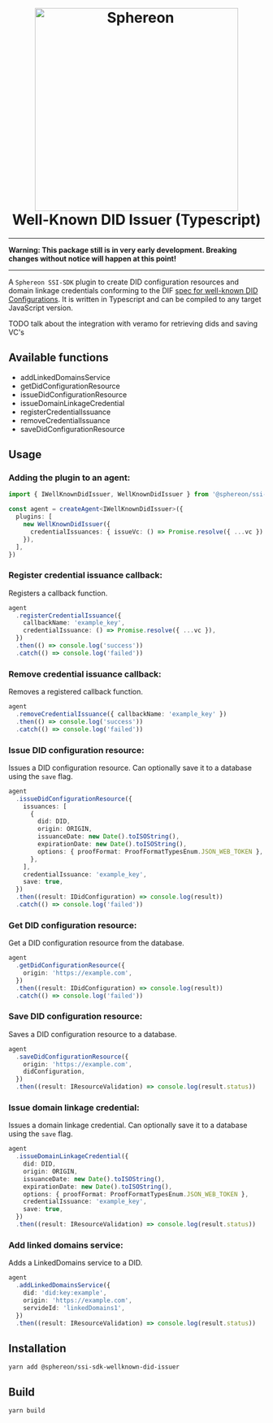 <!--suppress HtmlDeprecatedAttribute -->
<h1 align="center">
  <br>
  <a href="https://www.sphereon.com"><img src="https://sphereon.com/content/themes/sphereon/assets/img/logo.svg" alt="Sphereon" width="400"></a>
  <br>Well-Known DID Issuer (Typescript) 
  <br>
</h1>

---

**Warning: This package still is in very early development. Breaking changes without notice will happen at this point!**

---

A `Sphereon SSI-SDK` plugin to create DID configuration resources and domain linkage credentials conforming to the DIF [spec for well-known DID Configurations](https://identity.foundation/.well-known/resources/did-configuration/). It is written in Typescript and can be compiled to any target JavaScript version.

TODO
talk about the integration with veramo for retrieving dids and saving VC's

## Available functions

- addLinkedDomainsService
- getDidConfigurationResource
- issueDidConfigurationResource
- issueDomainLinkageCredential
- registerCredentialIssuance
- removeCredentialIssuance
- saveDidConfigurationResource

## Usage

### Adding the plugin to an agent:

```typescript
import { IWellKnownDidIssuer, WellKnownDidIssuer } from '@sphereon/ssi-sdk-wellknown-did-issuer'

const agent = createAgent<IWellKnownDidIssuer>({
  plugins: [
    new WellKnownDidIssuer({
      credentialIssuances: { issueVc: () => Promise.resolve({ ...vc }) },
    }),
  ],
})
```

### Register credential issuance callback:

Registers a callback function.

```typescript
agent
  .registerCredentialIssuance({
    callbackName: 'example_key',
    credentialIssuance: () => Promise.resolve({ ...vc }),
  })
  .then(() => console.log('success'))
  .catch(() => console.log('failed'))
```

### Remove credential issuance callback:

Removes a registered callback function.

```typescript
agent
  .removeCredentialIssuance({ callbackName: 'example_key' })
  .then(() => console.log('success'))
  .catch(() => console.log('failed'))
```

### Issue DID configuration resource:

Issues a DID configuration resource. Can optionally save it to a database using the `save` flag.

```typescript
agent
  .issueDidConfigurationResource({
    issuances: [
      {
        did: DID,
        origin: ORIGIN,
        issuanceDate: new Date().toISOString(),
        expirationDate: new Date().toISOString(),
        options: { proofFormat: ProofFormatTypesEnum.JSON_WEB_TOKEN },
      },
    ],
    credentialIssuance: 'example_key',
    save: true,
  })
  .then((result: IDidConfiguration) => console.log(result))
  .catch(() => console.log('failed'))
```

### Get DID configuration resource:

Get a DID configuration resource from the database.

```typescript
agent
  .getDidConfigurationResource({
    origin: 'https://example.com',
  })
  .then((result: IDidConfiguration) => console.log(result))
  .catch(() => console.log('failed'))
```

### Save DID configuration resource:

Saves a DID configuration resource to a database.

```typescript
agent
  .saveDidConfigurationResource({
    origin: 'https://example.com',
    didConfiguration,
  })
  .then((result: IResourceValidation) => console.log(result.status))
```

### Issue domain linkage credential:

Issues a domain linkage credential. Can optionally save it to a database using the `save` flag.

```typescript
agent
  .issueDomainLinkageCredential({
    did: DID,
    origin: ORIGIN,
    issuanceDate: new Date().toISOString(),
    expirationDate: new Date().toISOString(),
    options: { proofFormat: ProofFormatTypesEnum.JSON_WEB_TOKEN },
    credentialIssuance: 'example_key',
    save: true,
  })
  .then((result: IResourceValidation) => console.log(result.status))
```

### Add linked domains service:

Adds a LinkedDomains service to a DID.

```typescript
agent
  .addLinkedDomainsService({
    did: 'did:key:example',
    origin: 'https://example.com',
    servideId: 'linkedDomains1',
  })
  .then((result: IResourceValidation) => console.log(result.status))
```

## Installation

```shell
yarn add @sphereon/ssi-sdk-wellknown-did-issuer
```

## Build

```shell
yarn build
```
